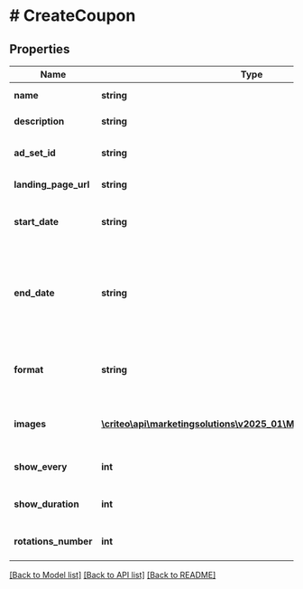 # # CreateCoupon

## Properties

Name | Type | Description | Notes
------------ | ------------- | ------------- | -------------
**name** | **string** | The name of the Coupon |
**description** | **string** | The description of the Coupon | [optional]
**ad_set_id** | **string** | The id of the Ad Set on which the Coupon is applied to |
**landing_page_url** | **string** | Web redirection of the landing page url |
**start_date** | **string** | The date when the coupon will be launched  String must be in ISO8601 format |
**end_date** | **string** | The date when when we will stop to show this Coupon. If the end date is not specified (i.e. null) then the Coupon will go on forever  String must be in ISO8601 format | [optional]
**format** | **string** | Format of the Coupon, it can have two values: \&quot;FullFrame\&quot; or \&quot;LogoZone\&quot; |
**images** | [**\criteo\api\marketingsolutions\v2025_01\Model\CreateImageSlide[]**](CreateImageSlide.md) | List of slides containing the images as a base-64 encoded string |
**show_every** | **int** | Show the Coupon every N seconds (between 1 and 10) |
**show_duration** | **int** | Show Coupon for a duration of N seconds (between 1 and 5) |
**rotations_number** | **int** | Number of rotations for the Coupons (from 1 to 10 times) |

[[Back to Model list]](../../README.md#models) [[Back to API list]](../../README.md#endpoints) [[Back to README]](../../README.md)
